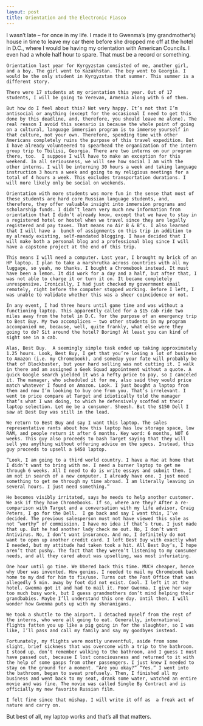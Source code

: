 ```yaml
---
layout: post
title: Orientation and the Electronic Fiasco
---
```

I wasn’t late – for once in my life. I made it to Gwenma’s (my grandmother’s) house in time to leave my car there before she dropped me off at the hotel in D.C., where I would be having my orientation with American Councils. I even had a whole half hour to spare. That must be a record or something.

	Orientation last year for Kyrgyzstan consisted of me, another girl, and a boy. The girl went to Kazakhstan. The boy went to Georgia. I would be the only student in Kyrgyzstan that summer. This summer is a different story.
	
	There were 17 students at my orientation this year. Out of 17 students, I will be going to Yerevan, Armenia along with 6 of them. 
	
	But how do I feel about this? Not very happy. It’s not that I’m antisocial or anything (except for the occasional I need to get this done by this deadline, and, therefore, you should leave me alone). The real reason I avoid this scenario is because the whole point of going on a cultural, language immersion program is to immerse yourself in that culture, not your own. Therefore, spending time with other Americans completely ruins the purpose of this travel expedition. But I have already volunteered to spearhead the organization of the intern group trip to Tbilisi, Georgia. There are two interns on our program there, too.  I suppose I will have to make an exception for this weekend. In all seriousness, we will see how social I am with the other interns. I will be interning 30 hours a week and taking language instruction 3 hours a week and going to my religious meetings for a total of 4 hours a week. This excludes transportation durations. I will more likely only be social on weekends. 
	
	Orientation with more students was more fun in the sense that most of these students are hard core Russian language students, and, therefore, they offer valuable insight into immersion programs and scholarship funds. I didn’t learn very much new information from orientation that I didn’t already know, except that we have to stay in a registered hotel or hostel when we travel since they are legally registered and pay taxes. That means no Air B & B’s. I also learned that I will have a  bunch of assignments on this trip in addition to my already existing, self-mandated blogging. I have decided that I will make both a personal blog and a professional blog since I will have a capstone project at the end of this trip.
	
	This means I will need a computer. Last year, I brought my brick of an HP laptop. I plan to take a marshrutka across countries with all my luggage, so yeah, no thanks. I bought a Chromebook instead. It must have been a lemon. It did work for a day and a half, but after that, I was not able to charge it or turn it on. It became completely unresponsive. Ironically, I had just checked my government email remotely, right before the computer stopped working. Before I left, I was unable to validate whether this was a sheer coincidence or not.
	
	In any event, I had three hours until game time and was without a functioning laptop. This apparently called for a $15 cab ride two miles away from the hotel in D.C. for the purpose of an emergency trip to Best Buy. My two accomplices – two other students in my program accompanied me, because, well, quite frankly, what else were they going to do? Sit around the hotel? Boring! At least you can kind of sight see in a cab.
	
	Alas, Best Buy.  A seemingly simple task ended up taking approximately 1.25 hours. Look, Best Buy, I get that you’re losing a lot of business to Amazon (i.e. my Chromebook), and someday your fate will probably be that of Blockbuster, but your hard selling was not cutting it. I walk in there and am assigned a Geek Squad appointment without a quote. A quick Google search yielded it was a hefty price to pay, so I canceled it. The manager, who scheduled it for me, also said they would price match whatever I found on Amazon. Look. I just bought a laptop from them and now I’m looking to buy one from you. That’s irrelevant. I went to price compare at Target and idiotically told the manager that’s what I was doing, to which he defensively scoffed at their laptop selection. Let me be a consumer. Sheesh. But the $150 Dell I saw at Best Buy was still in the lead. 
	
	We return to Best Buy and say I want this laptop. The sales representative rants about how this laptop has low storage space, low RAM, and people return it after 6 months. Key word: 6 months, NOT 6 weeks. This guy also proceeds to bash Target saying that they will sell you anything without offering advice on the specs. Instead, this guy proceeds to upsell a $450 laptop.
	
	“Look, I am going to a third world country. I have a Mac at home that I didn’t want to bring with me. I need a burner laptop to get me through 6 weeks. All I need to do is write essays and submit them. I am not in search of a new computer. I already have one. I just need something to get me through my time abroad. I am literally leaving in several hours. I just need something.”
	
	He becomes visibly irritated, says he needs to help another customer. We ask if they have Chromebooks. If so, where are they? After a re-comparison with Target and a conversation with my life advisor, Craig Peters, I go for the Dell.  I go back and say I want this, I’ve decided. The previous salesperson must not have viewed this sale as not “worthy” of commission. I have no idea if that’s true. I just made that up. But he had another lady check me out. No, I don’t want Antivirus. No, I don’t want insurance. And no, I definitely do not want to open up another credit card. I left Best Buy with exactly what I needed, but my attitude had taken took a hit. All Best Buy’s, I hope aren’t that pushy. The fact that they weren’t listening to my consumer needs, and all they cared about was upselling, was most infuriating.
	
	One hour until go time. We Ubered back this time. MUCH cheaper, hence why Uber was invented. How genius. I needed to mail my Chromebook back home to my dad for him to fix/use. Turns out the Post Office that was allegedly 5 min. away by foot did not exist. Cool. I left it at the hotel. Gwenma got it and had to mail it. Poor Gwenma. I give her way too much busy work, but I guess grandmothers don’t mind helping their grandbabies. Maybe I’ll understand this one day. Until then, I will wonder how Gwenma puts up with my shenanigans. 
	
	We took a shuttle to the airport. I detached myself from the rest of the interns, who were all going to eat. Generally, international flights fatten you up like a pig going in for the slaughter, so I was like, I’ll pass and call my family and say my goodbyes instead. 
	
	Fortunately, my flights were mostly uneventful, aside from some slight, brief sickness that was overcome with a trip to the bathroom. I stood up, don’t remember walking to the bathroom, and I guess I must have passed out, because I lost consciousness and returned to it with the help of some gasps from other passengers. I just knew I needed to stay on the ground for a moment. “Are you okay?” “Yes.” I went into the bathroom, began to sweat profusely. Then, I finished all my business and went back to my seat, drank some water, watched an entire movie and was fine. The movie was called Single By Contract and is officially my new favorite Russian film. 
	
	I felt fine since that mishap. I will write it off as  a freak act of nature and carry on. 
But best of all, my laptop works and that’s all that matters. 
